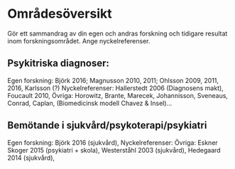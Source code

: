 # Områdesöversikt 

Gör ett sammandrag av din egen och andras forskning och tidigare resultat inom forskningsområdet. Ange nyckelreferenser. 

## Psykitriska diagnoser:
Egen forskning: Björk 2016; Magnusson 2010, 2011; Ohlsson 2009, 2011, 2016, Karlsson (?)
Nyckelreferenser: Hallerstedt 2006 (Diagnosens makt), Foucault 2010, 
Övriga: Horowitz, Brante, Marecek, Johannisson, Sveneaus, Conrad, Caplan, (Biomedicinsk modell Chavez & Insel)...

## Bemötande i sjukvård/psykoterapi/psykiatri
Egen forskning: Björk 2016 (sjukvård), 
Nyckelreferenser: 
Övriga: Eskner Skoger 2015 (psykiatri + skola), Westerståhl 2003 (sjukvård), Hedegaard 2014 (sjukvård), 




